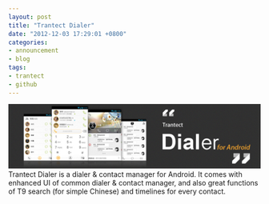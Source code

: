 ```yaml
---
layout: post
title: "Trantect Dialer"
date: "2012-12-03 17:29:01 +0800"
categories:
- announcement
- blog 
tags: 
- trantect
- github
---
```


<img src="/assets/themes/twitter/bootstrap/img/trantectdialer.jpg"/>
Trantect Dialer is a dialer & contact manager for Android. It comes with enhanced UI of common dialer & contact manager, and also great functions of T9 search (for simple Chinese) and timelines for every contact.
